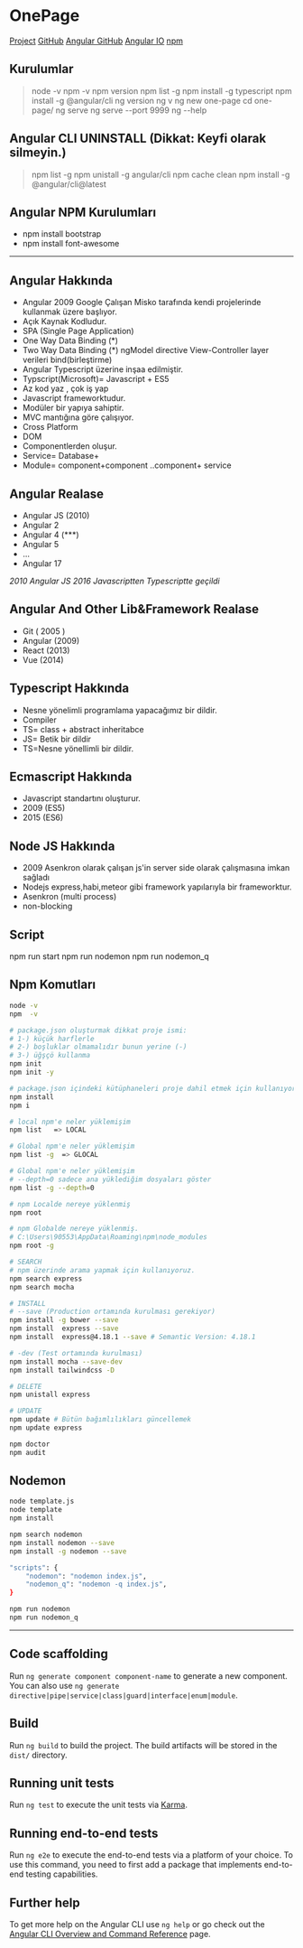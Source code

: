 # OnePage

[Project](http://localhost:4200/)
[GitHub](https://github.com/hamitmizrak/Angular-one-page)
[Angular GitHub](https://github.com/angular/angular-cli)
[Angular IO](https://angular.io/)
[npm](https://www.npmjs.com/)


## Kurulumlar
> node -v
> npm -v
> npm version
> npm list -g
> npm install -g typescript
> npm install -g @angular/cli
> ng version
> ng v
> ng new one-page
> cd one-page/
> ng serve
> ng serve --port 9999
> ng --help
>

## Angular CLI UNINSTALL (Dikkat: Keyfi olarak silmeyin.)
> npm list -g
> npm unistall -g angular/cli
> npm cache clean
> npm install -g @angular/cli@latest
>

## Angular NPM Kurulumları
- npm install bootstrap 
- npm install font-awesome 

---

## Angular Hakkında
- Angular 2009 Google Çalışan Misko tarafında kendi projelerinde kullanmak üzere başlıyor.
- Açık Kaynak Kodludur.
- SPA (Single Page Application)
- One Way Data Binding (*)
- Two Way Data Binding (*) ngModel directive View-Controller layer verileri bind(birleştirme)
- Angular Typescript üzerine inşaa edilmiştir.
- Typscript(Microsoft)= Javascript + ES5
- Az kod yaz , çok iş yap
- Javascript frameworktudur.
- Modüler bir yapıya sahiptir.
- MVC mantığına göre çalışıyor.
- Cross Platform
- DOM
- Componentlerden oluşur.
- Service= Database+
- Module= component+component ..component+ service


## Angular Realase
- Angular JS (2010)
- Angular 2
- Angular 4 (***)
- Angular 5
-  ...
- Angular 17

*2010 Angular JS*
*2016 Javascriptten Typescriptte geçildi*

## Angular And Other Lib&Framework Realase
- Git ( 2005 )
- Angular (2009)
- React (2013)
- Vue (2014)

## Typescript Hakkında
- Nesne yönelimli programlama yapacağımız bir dildir.
- Compiler
- TS= class + abstract inheritabce
- JS= Betik bir dildir
- TS=Nesne yönellimli bir dildir.

## Ecmascript Hakkında
- Javascript standartını oluşturur.
- 2009 (ES5)
- 2015 (ES6)

## Node JS Hakkında
- 2009 Asenkron olarak çalışan js'in server side olarak çalışmasına imkan sağladı
- Nodejs express,habi,meteor gibi framework yapılarıyla bir frameworktur.
- Asenkron (multi process)
- non-blocking


## Script
npm run start
npm run nodemon
npm run nodemon_q

## Npm Komutları 
```sh
node -v
npm  -v

# package.json oluşturmak dikkat proje ismi: 
# 1-) küçük harflerle
# 2-) boşluklar olmamalıdır bunun yerine (-) 
# 3-) üğşçö kullanma
npm init 
npm init -y

# package.json içindeki kütüphaneleri proje dahil etmek için kullanıyoruz.
npm install 
npm i

# local npm'e neler yüklemişim 
npm list   => LOCAL

# Global npm'e neler yüklemişim 
npm list -g  => GLOCAL

# Global npm'e neler yüklemişim 
# --depth=0 sadece ana yüklediğim dosyaları göster 
npm list -g --depth=0

# npm Localde nereye yüklenmiş
npm root 

# npm Globalde nereye yüklenmiş.
# C:\Users\90553\AppData\Roaming\npm\node_modules
npm root -g

# SEARCH
# npm üzerinde arama yapmak için kullanıyoruz.
npm search express 
npm search mocha 

# INSTALL 
# --save (Production ortamında kurulması gerekiyor)
npm install -g bower --save
npm install  express --save
npm install  express@4.18.1 --save # Semantic Version: 4.18.1 

# -dev (Test ortamında kurulması)
npm install mocha --save-dev
npm install tailwindcss -D

# DELETE
npm unistall express 

# UPDATE
npm update # Bütün bağımlılıkları güncellemek
npm update express 

npm doctor 
npm audit
```

## Nodemon 
```sh
node template.js
node template
npm install

npm search nodemon
npm install nodemon --save
npm install -g nodemon --save 

"scripts": {
    "nodemon": "nodemon index.js",
    "nodemon_q": "nodemon -q index.js",
}

npm run nodemon
npm run nodemon_q
```

---
## Code scaffolding

Run `ng generate component component-name` to generate a new component. You can also use `ng generate directive|pipe|service|class|guard|interface|enum|module`.

## Build

Run `ng build` to build the project. The build artifacts will be stored in the `dist/` directory.

## Running unit tests

Run `ng test` to execute the unit tests via [Karma](https://karma-runner.github.io).

## Running end-to-end tests

Run `ng e2e` to execute the end-to-end tests via a platform of your choice. To use this command, you need to first add a package that implements end-to-end testing capabilities.

## Further help

To get more help on the Angular CLI use `ng help` or go check out the [Angular CLI Overview and Command Reference](https://angular.io/cli) page.
